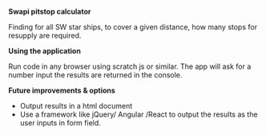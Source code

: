 **Swapi pitstop calculator**

Finding for all SW star ships, to cover a given distance, how many stops for resupply are required.


**Using the application**

Run code in any browser using scratch js or similar. The app will ask for a number input the results are returned in the console.


**Future improvements & options**

- Output results in a html document
- Use a framework like jQuery/ Angular /React to output the results as the user inputs in form field.
